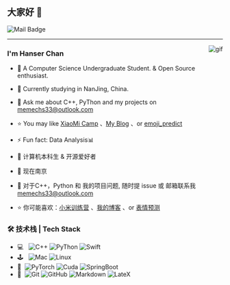 ## 大家好 👋

![Mail Badge](https://img.shields.io/badge/memechs33%40outlook.com-1?style=flat&logo=Gmail&logoColor=%23fff&label=mail&link=mailto%3Amemechs33%40outlook.com)


---
<img align="right" alt="gif" src="https://s2.loli.net/2024/10/01/DJwv2ufj35ZdKBR.gif" />


### I'm Hanser Chan

- 📜 A Computer Science Undergraduate Student. & Open Source enthusiast.
- 🌱 Currently studying in NanJing, China.
- 💬 Ask me about C++, PyThon and my projects on [memechs33@outlook.com](mailto:memechs33@outlook.com)
- ⭐ You may like [XiaoMi Camp](https://github.com/Hanser-Chan/MI_HW) 、[My Blog](https://hanser-chan.github.io/) 、or [emoji_predict](https://github.com/Hanser-Chan/emo_predict)
- ⚡ Fun fact: Data Analysis📊

- 📜 计算机本科生 & 开源爱好者
- 🌱 现在南京
- 💬 对于C++，Python 和 我的项目问题, 随时提 issue 或 邮箱联系我[memechs33@outlook.com](mailto:memechs33@outlook.com)
- ⭐ 你可能喜欢：[小米训练营](https://github.com/Hanser-Chan/MI_HW) 、[我的博客](https://hanser-chan.github.io/) 、or [表情预测](https://github.com/Hanser-Chan/emo_predict)

### 🛠 技术栈 | Tech Stack

- 💻 &#160; ![C++](https://img.shields.io/badge/C%2B%2B-1?style=plastic&logo=cplusplus&logoColor=%2300599C&logoSize=auto&color=%23404040)
![PyThon](https://img.shields.io/badge/Python-1?style=plastic&logo=python&logoColor=%233776AB&logoSize=auto&color=%23404040)
![Swift](https://img.shields.io/badge/Swift-1?style=plastic&logo=swift&logoColor=%23fff&logoSize=auto&color=%23404040)
- 🕹 &#160; ![Mac](https://img.shields.io/badge/Mac-1?style=plastic&logo=apple&logoColor=%23fff&logoSize=auto&color=%23404040)
![Linux](https://img.shields.io/badge/Linux-1?style=plastic&logo=linux&logoColor=%23FCC624&logoSize=auto&color=%23404040)
- 💾 &#160;![PyTorch](https://img.shields.io/badge/Pytorch-1?style=plastic&logo=Pytorch&logoColor=%23fc6900&logoSize=auto&color=%23404040)
![Cuda](https://img.shields.io/badge/Cuda-1?style=plastic&logo=nvidia&logoColor=%2376B900&logoSize=auto&color=%23404040)
![SpringBoot](https://img.shields.io/badge/Spring-1?style=plastic&logo=spring&logoColor=%2300ff04&logoSize=auto&color=%23404040)
- 🔧 &#160;![Git](https://img.shields.io/badge/-Git-333333?style=flat&logo=git)
![GitHub](https://img.shields.io/badge/-GitHub-333333?style=flat&logo=github)
![Markdown](https://img.shields.io/badge/-Markdown-333333?style=flat&logo=markdown)
![LateX](https://img.shields.io/badge/LateX-1?style=plastic&logo=latex&logoColor=%23008080&logoSize=auto&color=%23404040)


<!--
**Hanser-Chan/Hanser-Chan** is a ✨ _special_ ✨ repository because its `README.md` (this file) appears on your GitHub profile.

Here are some ideas to get you started:

- 🔭 I’m currently working on ...
- 🌱 I’m currently learning ...
- 👯 I’m looking to collaborate on ...
- 🤔 I’m looking for help with ...
- 💬 Ask me about ...
- 📫 How to reach me: ...
- 😄 Pronouns: ...
- ⚡ Fun fact: ...
-->
